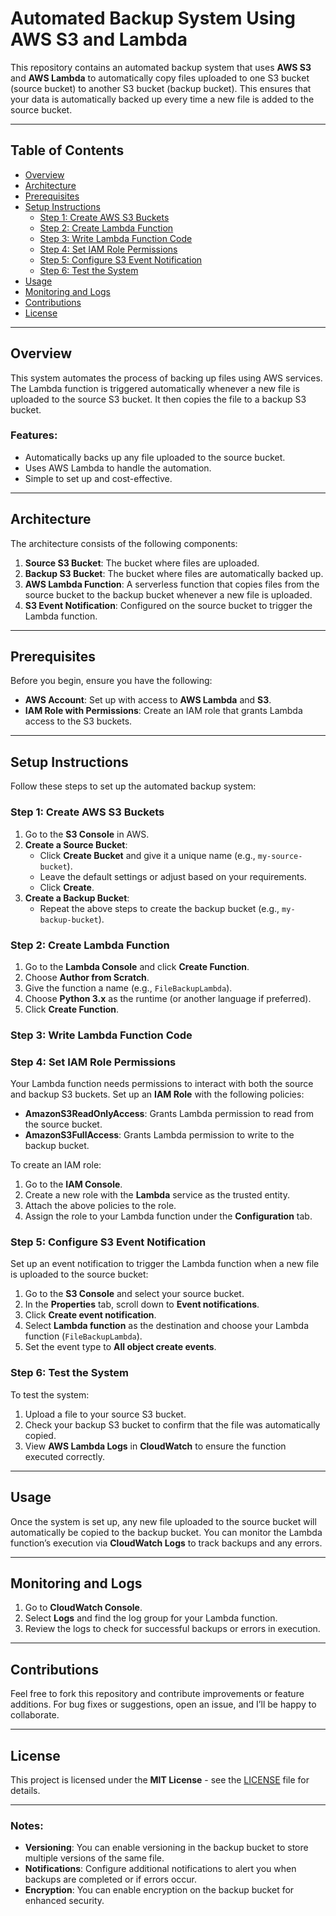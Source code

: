 # Automated Backup System Using AWS S3 and Lambda

This repository contains an automated backup system that uses **AWS S3** and **AWS Lambda** to automatically copy files uploaded to one S3 bucket (source bucket) to another S3 bucket (backup bucket). This ensures that your data is automatically backed up every time a new file is added to the source bucket.

---

## Table of Contents

- [Overview](#overview)
- [Architecture](#architecture)
- [Prerequisites](#prerequisites)
- [Setup Instructions](#setup-instructions)
  - [Step 1: Create AWS S3 Buckets](#step-1-create-aws-s3-buckets)
  - [Step 2: Create Lambda Function](#step-2-create-lambda-function)
  - [Step 3: Write Lambda Function Code](#step-3-write-lambda-function-code)
  - [Step 4: Set IAM Role Permissions](#step-4-set-iam-role-permissions)
  - [Step 5: Configure S3 Event Notification](#step-5-configure-s3-event-notification)
  - [Step 6: Test the System](#step-6-test-the-system)
- [Usage](#usage)
- [Monitoring and Logs](#monitoring-and-logs)
- [Contributions](#contributions)
- [License](#license)

---

## Overview

This system automates the process of backing up files using AWS services. The Lambda function is triggered automatically whenever a new file is uploaded to the source S3 bucket. It then copies the file to a backup S3 bucket.

### Features:
- Automatically backs up any file uploaded to the source bucket.
- Uses AWS Lambda to handle the automation.
- Simple to set up and cost-effective.

---

## Architecture

The architecture consists of the following components:
1. **Source S3 Bucket**: The bucket where files are uploaded.
2. **Backup S3 Bucket**: The bucket where files are automatically backed up.
3. **AWS Lambda Function**: A serverless function that copies files from the source bucket to the backup bucket whenever a new file is uploaded.
4. **S3 Event Notification**: Configured on the source bucket to trigger the Lambda function.

---

## Prerequisites

Before you begin, ensure you have the following:
- **AWS Account**: Set up with access to **AWS Lambda** and **S3**.
- **IAM Role with Permissions**: Create an IAM role that grants Lambda access to the S3 buckets.

---

## Setup Instructions

Follow these steps to set up the automated backup system:

### Step 1: Create AWS S3 Buckets

1. Go to the **S3 Console** in AWS.
2. **Create a Source Bucket**:
   - Click **Create Bucket** and give it a unique name (e.g., `my-source-bucket`).
   - Leave the default settings or adjust based on your requirements.
   - Click **Create**.
3. **Create a Backup Bucket**:
   - Repeat the above steps to create the backup bucket (e.g., `my-backup-bucket`).

### Step 2: Create Lambda Function

1. Go to the **Lambda Console** and click **Create Function**.
2. Choose **Author from Scratch**.
3. Give the function a name (e.g., `FileBackupLambda`).
4. Choose **Python 3.x** as the runtime (or another language if preferred).
5. Click **Create Function**.

### Step 3: Write Lambda Function Code

### Step 4: Set IAM Role Permissions

Your Lambda function needs permissions to interact with both the source and backup S3 buckets. Set up an **IAM Role** with the following policies:
- **AmazonS3ReadOnlyAccess**: Grants Lambda permission to read from the source bucket.
- **AmazonS3FullAccess**: Grants Lambda permission to write to the backup bucket.

To create an IAM role:
1. Go to the **IAM Console**.
2. Create a new role with the **Lambda** service as the trusted entity.
3. Attach the above policies to the role.
4. Assign the role to your Lambda function under the **Configuration** tab.

### Step 5: Configure S3 Event Notification

Set up an event notification to trigger the Lambda function when a new file is uploaded to the source bucket:
1. Go to the **S3 Console** and select your source bucket.
2. In the **Properties** tab, scroll down to **Event notifications**.
3. Click **Create event notification**.
4. Select **Lambda function** as the destination and choose your Lambda function (`FileBackupLambda`).
5. Set the event type to **All object create events**.

### Step 6: Test the System

To test the system:
1. Upload a file to your source S3 bucket.
2. Check your backup S3 bucket to confirm that the file was automatically copied.
3. View **AWS Lambda Logs** in **CloudWatch** to ensure the function executed correctly.

---

## Usage

Once the system is set up, any new file uploaded to the source bucket will automatically be copied to the backup bucket. You can monitor the Lambda function’s execution via **CloudWatch Logs** to track backups and any errors.

---

## Monitoring and Logs

1. Go to **CloudWatch Console**.
2. Select **Logs** and find the log group for your Lambda function.
3. Review the logs to check for successful backups or errors in execution.

---

## Contributions

Feel free to fork this repository and contribute improvements or feature additions. For bug fixes or suggestions, open an issue, and I’ll be happy to collaborate.

---

## License

This project is licensed under the **MIT License** - see the [LICENSE](LICENSE) file for details.

---

### Notes:

- **Versioning**: You can enable versioning in the backup bucket to store multiple versions of the same file.
- **Notifications**: Configure additional notifications to alert you when backups are completed or if errors occur.
- **Encryption**: You can enable encryption on the backup bucket for enhanced security.

